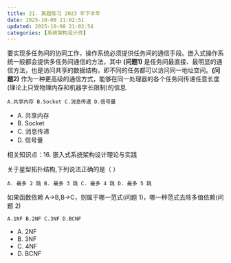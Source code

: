 ```yaml
---
title: 21. 真题练习 2023 年下半年
date: 2025-10-08 21:02:51
updated: 2025-10-08 21:02:54
categories: [系统架构设计师]
---
```


要实现多任务间的协同工作，操作系统必须提供任务间的通信手段。嵌入式操作系统一般都会提供多任务间通信的方法，其中 **(问题1)** 是任务间最直接、最明显的通信方法，也是访问共享的数据结构，即不同的任务都可以访问同一地址空间。**(问题2)** 作为一种更高级的通信方式，能够在同一处理器的各个任务间传递任意长度(理论上只受物理内存和机器字长限制)的信息.

`A.共享内存 B.Socket C.消息传递 D.信号量`<!-- more -->

* A. 共享内存
* B. Socket
* C. 消息传递
* D. 信号量

相关知识点：16. 嵌入式系统架构设计理论与实践

关于星型拓扑结构,下列说法正确的是（ ）

`A. 最多 2 跳 B. 最多 3 跳 C. 最多 4 跳 D. 最多 5 跳`

如果函数依赖 A->B,B->C，则属于哪一范式(问题 1)，哪一种范式去除多值依赖(问题 2)

`A.1NF B.2NF C.3NF D.BCNF`

* A. 2NF
* B. 3NF
* C. 4NF
* D. BCNF
